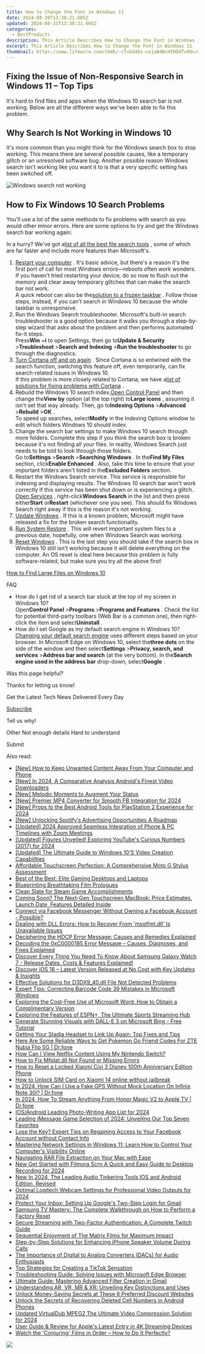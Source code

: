 ```yaml
---
title: How to Change the Font in Windows 11
date: 2024-08-30T13:38:21.605Z
updated: 2024-08-31T13:38:21.605Z
categories:
  - BestProducts
description: This Article Describes How to Change the Font in Windows 11
excerpt: This Article Describes How to Change the Font in Windows 11
thumbnail: https://www.lifewire.com/thmb/-cTvGd46z-nxjaB4BcHIRDdTv0U=/400x300/filters:no_upscale():max_bytes(150000):strip_icc():format(webp)/brett-jordan-M9NVqELEtHU-unsplash-e4b45bd6fa85416fa621be97f9af0ccc.jpg
---
```


## Fixing the Issue of Non-Responsive Search in Windows 11 – Top Tips
 It's hard to find files and apps when the Windows 10 search bar is not working. Below are all the different ways we've been able to fix this problem.  

## Why Search Is Not Working in Windows 10

 It's more common than you might think for the Windows search box to stop working. This means there are several possible causes, like a temporary glitch or an unresolved software bug. Another possible reason Windows search isn't working like you want it to is that a very specific setting has been switched off.

![Windows search not working](https://www.lifewire.com/thmb/eUOincgBNCFIDt1gubIW-meSdKs=/1500x0/filters:no_upscale():max_bytes(150000):strip_icc():format(webp)/windowssearchfix06-5bdc331846e0fb002d90f052.jpg)

## How to Fix Windows 10 Search Problems

 You'll use a lot of the same methods to fix problems with search as you would other minor errors. Here are some options to try and get the Windows search bar working again:

 In a hurry? We've got a[list of all the best file search tools](https://www.lifewire.com/11-free-file-search-tools-1356644) , some of which are far faster and include more features than Microsoft's.

1. [Restart your computer](https://www.lifewire.com/how-to-reboot-a-computer-2624568) . It's basic advice, but there's a reason it's the first port of call for most Windows errors—reboots often work wonders. If you haven't tried restarting your device, do so now to flush out the memory and clear away temporary glitches that can make the search bar not work.  
 A quick reboot can also be the[solution to a frozen taskbar](https://www.lifewire.com/how-to-fix-windows-10-taskbar-frozen-4585023) . Follow those steps, instead, if you can't search in Windows 10 because the whole taskbar is unresponsive.
2. Run the Windows Search troubleshooter. Microsoft's built-in search troubleshooter is a good option because it walks you through a step-by-step wizard that asks about the problem and then performs automated fix-it steps.  
 Press**Win** +**i** to open Settings, then go to**Update & Security** \>**Troubleshoot** \>**Search and Indexing** \>**Run the troubleshooter** to go through the diagnostics.
3. [Turn Cortana off and on again](https://www.lifewire.com/turn-off-cortana-in-windows-10-4165920) . Since Cortana is so entwined with the search function, switching this feature off, even temporarily, can fix search-related issues in Windows 10.  
 If this problem is more closely related to Cortana, we have a[list of solutions for fixing problems with Cortana](https://www.lifewire.com/fix-cortana-4151935) .
4. Rebuild the Windows 10 search index.[Open Control Panel](https://www.lifewire.com/how-to-open-control-panel-2625782) and then change the**View by** option (at the top right) to**Large icons** , assuming it isn't set that way already. Then, go to**Indexing Options** \>**Advanced** \>**Rebuild** \>**OK** .  
 To speed up searches, select**Modify** in the Indexing Options window to edit which folders Windows 10 should index.
5. Change the search bar settings to make Windows 10 search through more folders. Complete this step if you think the search box is broken because it's not finding all your files. In reality, Windows Search just needs to be told to look through those folders.  
 Go to**Settings** \>**Search** \>**Searching Windows** . In the**Find My Files** section, click**Enable Enhanced** . Also, take this time to ensure that your important folders aren't listed in the**Excluded Folders** section.
6. Restart the Windows Search service. This service is responsible for indexing and displaying results. The Windows 10 search bar won't work correctly if this service has been shut down or is experiencing a glitch.  
[Open Services](https://www.lifewire.com/what-is-a-service-4107276) , right-click**Windows Search** in the list and then press either**Start** or**Restart** (whichever one you see). This should fix Windows Search right away if this is the reason it's not working.
7. [Update Windows](https://www.lifewire.com/how-to-check-for-install-windows-updates-2624596) . If this is a known problem, Microsoft might have released a fix for the broken search functionality.
8. [Run System Restore](https://www.lifewire.com/how-to-use-system-restore-in-windows-2626131) . This will revert important system files to a previous date, hopefully, one when Windows Search was working.
9. [Reset Windows](https://www.lifewire.com/reset-this-pc-complete-walkthrough-2624538) . This is the last step you should take if the search box in Windows 10 still isn't working because it will delete everything on the computer. An OS reset is ideal here because this problem is fully software-related, but make sure you try all the above first!

[How to Find Large Files on Windows 10](https://www.lifewire.com/find-large-files-on-windows-10-5180994)

 FAQ

* How do I get rid of a search bar stuck at the top of my screen in Windows 10?  
 Open**Control Panel** \>**Programs** \>**Programs and Features** . Check the list for potential third-party toolbars (Web Bar is a common one), then right-click the item and select**Uninstall** .
* How do I set Google as my default search engine in Windows 10?  
[Changing your default search engine](https://www.lifewire.com/make-google-default-search-engine-3482175) uses different steps based on your browser. In Microsoft Edge on Windows 10, select the**three dots** on the side of the window and then select**Settings** \>**Privacy, search, and services** \>**Address bar and search** (at the very bottom). In the**Search engine used in the address** **bar** drop-down, select**Google** .

Was this page helpful?

Thanks for letting us know!

 Get the Latest Tech News Delivered Every Day

[Subscribe](https://www.lifewire.com/#)

Tell us why!

 Other  Not enough details  Hard to understand

 Submit

<ins class="adsbygoogle"
     style="display:block"
     data-ad-format="autorelaxed"
     data-ad-client="ca-pub-7571918770474297"
     data-ad-slot="1223367746"></ins>



<ins class="adsbygoogle"
     style="display:block"
     data-ad-client="ca-pub-7571918770474297"
     data-ad-slot="8358498916"
     data-ad-format="auto"
     data-full-width-responsive="true"></ins>

<span class="atpl-alsoreadstyle">Also read:</span>
<div><ul>
<li><a href="https://youtube-help.techidaily.com/new-how-to-keep-unwanted-content-away-from-your-computer-and-phone/"><u>[New] How to Keep Unwanted Content Away From Your Computer and Phone</u></a></li>
<li><a href="https://facebook-record-videos.techidaily.com/new-in-2024-a-comparative-analysis-androids-finest-video-downloaders/"><u>[New] In 2024, A Comparative Analysis  Android's Finest Video Downloaders</u></a></li>
<li><a href="https://extra-support.techidaily.com/new-melodic-moments-to-augment-your-status/"><u>[New] Melodic Moments to Augment Your Status</u></a></li>
<li><a href="https://facebook-video-content.techidaily.com/new-premier-mp4-converter-for-smooth-fb-integration-for-2024/"><u>[New] Premier MP4 Converter for Smooth FB Integration for 2024</u></a></li>
<li><a href="https://on-screen-recording.techidaily.com/new-props-to-the-best-android-tools-for-playstation-2-experience-for-2024/"><u>[New] Props to the Best Android Tools for PlayStation 2 Experience for 2024</u></a></li>
<li><a href="https://some-guidance.techidaily.com/new-unlocking-spotifys-advertising-opportunities-a-roadmap/"><u>[New] Unlocking Spotify’s Advertising Opportunities  A Roadmap</u></a></li>
<li><a href="https://screen-activity-recording.techidaily.com/updated-2024-approved-seamless-integration-of-phone-and-pc-timelines-with-zoom-meetings/"><u>[Updated] 2024 Approved  Seamless Integration of Phone & PC Timelines with Zoom Meetings</u></a></li>
<li><a href="https://eaxpv-info.techidaily.com/updated-figures-unveiled-exploring-youtubes-curious-numbers-2017-for-2024/"><u>[Updated] Figures Unveiled! Exploring YouTube's Curious Numbers (2017) for 2024</u></a></li>
<li><a href="https://some-skills.techidaily.com/updated-the-ultimate-guide-to-windows-10s-video-creation-capabilities/"><u>[Updated] The Ultimate Guide to Windows 10'S Video Creation Capabilities</u></a></li>
<li><a href="https://buynow-help.techidaily.com/affordable-touchscreen-perfection-a-comprehensive-moto-g-stylus-assessment/"><u>Affordable Touchscreen Perfection: A Comprehensive Moto G Stylus Assessment</u></a></li>
<li><a href="https://technical-tips.techidaily.com/best-of-the-best-elite-gaming-desktops-and-laptops/"><u>Best of the Best: Elite Gaming Desktops and Laptops</u></a></li>
<li><a href="https://fox-helps.techidaily.com/blueprinting-breathtaking-film-prologues/"><u>Blueprinting Breathtaking Film Prologues</u></a></li>
<li><a href="https://win11.techidaily.com/clean-slate-for-steam-game-accomplishments/"><u>Clean Slate for Steam Game Accomplishments</u></a></li>
<li><a href="https://technical-tips.techidaily.com/1722885111038-coming-soon-the-next-gen-touchscreen-macbook-price-estimates-launch-date-features-detailed-inside/"><u>Coming Soon? The Next-Gen Touchscreen MacBook: Price Estimates, Launch Date, Features Detailed Inside</u></a></li>
<li><a href="https://technical-tips.techidaily.com/connect-via-facebook-messenger-without-owning-a-facebook-account-possible/"><u>Connect via Facebook Messenger Without Owning a Facebook Account - Possible?</u></a></li>
<li><a href="https://technical-tips.techidaily.com/dealing-with-dll-errors-how-to-recover-from-msstfmtdll-is-unavailable-issues/"><u>Dealing with DLL Errors: How to Recover From 'msstfmt.dll' Is Unavailable Issues</u></a></li>
<li><a href="https://technical-tips.techidaily.com/deciphering-the-hdcp-error-message-causes-and-remedies-explained/"><u>Deciphering the HDCP Error Message: Causes and Remedies Explained</u></a></li>
<li><a href="https://technical-tips.techidaily.com/decoding-the-0xc0000185-error-message-causes-diagnoses-and-fixes-explained/"><u>Decoding the 0xC0000185 Error Message – Causes, Diagnoses, and Fixes Explained</u></a></li>
<li><a href="https://technical-tips.techidaily.com/discover-every-thing-you-need-to-know-about-samsung-galaxy-watch-7-release-dates-costs-and-features-explained/"><u>Discover Every Thing You Need To Know About Samsung Galaxy Watch 7 - Release Dates, Costs & Features Explained!</u></a></li>
<li><a href="https://technical-tips.techidaily.com/discover-ios-18-latest-version-released-at-no-cost-with-key-updates-and-insights/"><u>Discover iOS 18 – Latest Version Released at No Cost with Key Updates & Insights</u></a></li>
<li><a href="https://technical-tips.techidaily.com/effective-solutions-for-d3dx940dll-file-not-detected-problems/"><u>Effective Solutions for D3DX9_40.dll File Not Detected Problems</u></a></li>
<li><a href="https://technical-tips.techidaily.com/expert-tips-correcting-barcode-code-39-mistakes-in-microsoft-windows/"><u>Expert Tips: Correcting Barcode Code 39 Mistakes in Microsoft Windows</u></a></li>
<li><a href="https://technical-tips.techidaily.com/exploring-the-cost-free-use-of-microsoft-word-how-to-obtain-a-complimentary-version/"><u>Exploring the Cost-Free Use of Microsoft Word: How to Obtain a Complimentary Version</u></a></li>
<li><a href="https://technical-tips.techidaily.com/exploring-the-features-of-espnplus-the-ultimate-sports-streaming-hub/"><u>Exploring the Features of ESPN+, The Ultimate Sports Streaming Hub</u></a></li>
<li><a href="https://tech-hub.techidaily.com/generate-stunning-visuals-with-dall-e-3-on-microsoft-bing-free-tutorial/"><u>Generate Stunning Visuals with DALL-E 3 on Microsoft Bing - Free Tutorial</u></a></li>
<li><a href="https://technical-tips.techidaily.com/getting-your-stadia-headset-to-link-up-again-top-fixes-and-tips/"><u>Getting Your Stadia Headset to Link Up Again: Top Fixes and Tips</u></a></li>
<li><a href="https://android-pokemon-go.techidaily.com/here-are-some-reliable-ways-to-get-pokemon-go-friend-codes-for-zte-nubia-flip-5g-drfone-by-drfone-virtual-android/"><u>Here Are Some Reliable Ways to Get Pokemon Go Friend Codes For ZTE Nubia Flip 5G | Dr.fone</u></a></li>
<li><a href="https://technical-tips.techidaily.com/how-can-i-view-netflix-content-using-my-nintendo-switch/"><u>How Can I View Netflix Content Using My Nintendo Switch?</u></a></li>
<li><a href="https://technical-tips.techidaily.com/how-to-fix-mfplatdll-not-found-or-missing-errors/"><u>How to Fix Mfplat.dll Not Found or Missing Errors</u></a></li>
<li><a href="https://unlock-android.techidaily.com/how-to-reset-a-locked-xiaomi-civi-3-disney-100th-anniversary-edition-phone-by-drfone-android/"><u>How to Reset a Locked Xiaomi Civi 3 Disney 100th Anniversary Edition Phone</u></a></li>
<li><a href="https://sim-unlock.techidaily.com/how-to-unlock-sim-card-on-xiaomi-14-online-without-jailbreak-by-drfone-android/"><u>How to Unlock SIM Card on Xiaomi 14 online without jailbreak</u></a></li>
<li><a href="https://review-topics.techidaily.com/in-2024-how-can-i-use-a-fake-gps-without-mock-location-on-infinix-note-30i-drfone-by-drfone-virtual-android/"><u>In 2024, How Can I Use a Fake GPS Without Mock Location On Infinix Note 30i? | Dr.fone</u></a></li>
<li><a href="https://screen-mirror.techidaily.com/in-2024-how-to-stream-anything-from-honor-magic-v2-to-apple-tv-drfone-by-drfone-android/"><u>In 2024, How To Stream Anything From Honor Magic V2 to Apple TV | Dr.fone</u></a></li>
<li><a href="https://extra-approaches.techidaily.com/iosandroid-leading-photo-writing-app-list-for-2024/"><u>IOS/Android  Leading Photo-Writing App List for 2024</u></a></li>
<li><a href="https://technical-tips.techidaily.com/1722858801847-leading-imessage-game-selection-of-2024-unveiling-our-top-seven-favorites/"><u>Leading iMessage Game Selection of 2024: Unveiling Our Top Seven Favorites</u></a></li>
<li><a href="https://technical-tips.techidaily.com/lose-the-key-expert-tips-on-regaining-access-to-your-facebook-account-without-contact-info/"><u>Lose the Key? Expert Tips on Regaining Access to Your Facebook Account without Contact Info</u></a></li>
<li><a href="https://technical-tips.techidaily.com/mastering-network-settings-in-windows-11-learn-how-to-control-your-computers-visibility-online/"><u>Mastering Network Settings in Windows 11: Learn How to Control Your Computer's Visibility Online</u></a></li>
<li><a href="https://technical-tips.techidaily.com/navigating-rar-file-extraction-on-your-mac-with-ease/"><u>Navigating RAR File Extraction on Your Mac with Ease</u></a></li>
<li><a href="https://video-content-creator.techidaily.com/new-get-started-with-filmora-scrn-a-quick-and-easy-guide-to-desktop-recording-for-2024/"><u>New Get Started with Filmora Scrn A Quick and Easy Guide to Desktop Recording for 2024</u></a></li>
<li><a href="https://voice-adjusting.techidaily.com/new-in-2024-the-leading-audio-tinkering-tools-ios-and-android-edition-revised/"><u>New In 2024, The Leading Audio Tinkering Tools IOS and Android Edition, Revised</u></a></li>
<li><a href="https://screen-activity-recording.techidaily.com/optimal-logitech-webcam-settings-for-professional-video-outputs-for-2024/"><u>Optimal Logitech Webcam Settings for Professional Video Outputs for 2024</u></a></li>
<li><a href="https://technical-tips.techidaily.com/protect-your-inbox-setting-up-googles-two-step-login-for-gmail/"><u>Protect Your Inbox: Setting Up Google's Two-Step Login for Gmail</u></a></li>
<li><a href="https://technical-tips.techidaily.com/1722866212232-samsung-tv-mastery-the-complete-walkthrough-on-how-to-perform-a-factory-reset/"><u>Samsung TV Mastery: The Complete Walkthrough on How to Perform a Factory Reset</u></a></li>
<li><a href="https://technical-tips.techidaily.com/secure-streaming-with-two-factor-authentication-a-complete-twitch-guide/"><u>Secure Streaming with Two-Factor Authentication: A Complete Twitch Guide</u></a></li>
<li><a href="https://technical-tips.techidaily.com/sequential-enjoyment-of-the-matrix-films-for-maximum-impact/"><u>Sequential Enjoyment of The Matrix Films for Maximum Impact</u></a></li>
<li><a href="https://technical-tips.techidaily.com/step-by-step-solutions-for-enhancing-iphone-speaker-volume-during-calls/"><u>Step-by-Step Solutions for Enhancing iPhone Speaker Volume During Calls</u></a></li>
<li><a href="https://technical-tips.techidaily.com/the-importance-of-digital-to-analog-converters-dacs-for-audio-enthusiasts/"><u>The Importance of Digital to Analog Converters (DACs) for Audio Enthusiasts</u></a></li>
<li><a href="https://technical-tips.techidaily.com/top-strategies-for-creating-a-tiktok-sensation/"><u>Top Strategies for Creating a TikTok Sensation</u></a></li>
<li><a href="https://technical-tips.techidaily.com/troubleshooting-guide-solving-issues-with-microsoft-edge-browser/"><u>Troubleshooting Guide: Solving Issues with Microsoft Edge Browser</u></a></li>
<li><a href="https://technical-tips.techidaily.com/ultimate-guide-mastering-advanced-filter-creation-in-gmail/"><u>Ultimate Guide: Mastering Advanced Filter Creation in Gmail</u></a></li>
<li><a href="https://technical-tips.techidaily.com/understanding-ar-vr-mr-and-xr-unveiling-key-distinctions-and-uses/"><u>Understanding AR, VR, MR & XR: Unveiling Key Distinctions and Uses</u></a></li>
<li><a href="https://technical-tips.techidaily.com/unlock-money-saving-secrets-at-these-6-preferred-discount-websites/"><u>Unlock Money-Saving Secrets at These 6 Preferred Discount Websites</u></a></li>
<li><a href="https://technical-tips.techidaily.com/unlock-the-secrets-of-recovering-deleted-cell-numbers-in-android-phones/"><u>Unlock the Secrets of Recovering Deleted Cell Numbers in Android Phones</u></a></li>
<li><a href="https://ai-driven-video-production.techidaily.com/updated-virtualdub-mpeg2-the-ultimate-video-compression-solution-for-2024/"><u>Updated VirtualDub MPEG2 The Ultimate Video Compression Solution for 2024</u></a></li>
<li><a href="https://technical-tips.techidaily.com/user-guide-and-review-for-apples-latest-entry-in-4k-streaming-devices/"><u>User Guide & Review for Apple's Latest Entry in 4K Streaming Devices</u></a></li>
<li><a href="https://technical-tips.techidaily.com/watch-the-conjuring-films-in-order-how-to-do-it-perfectly/"><u>Watch the 'Conjuring' Films in Order – How to Do It Perfectly?</u></a></li>
</ul></div>

<!-- affiliate ads begin -->
<a href="https://secure.2checkout.com/order/checkout.php?PRODS=35038891&QTY=1&AFFILIATE=108875&CART=1"><img src="https://www.dupinout.com/wp-content/uploads/2021/12/DupInOut-New-Duplicate-Scan-Tab.png" border="0"></a>
<!-- affiliate ads end -->